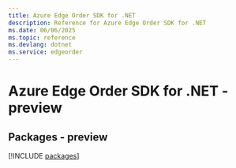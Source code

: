 ```yaml
---
title: Azure Edge Order SDK for .NET
description: Reference for Azure Edge Order SDK for .NET
ms.date: 06/06/2025
ms.topic: reference
ms.devlang: dotnet
ms.service: edgeorder
---
```

# Azure Edge Order SDK for .NET - preview
## Packages - preview
[!INCLUDE [packages](edge-order-index.md)]